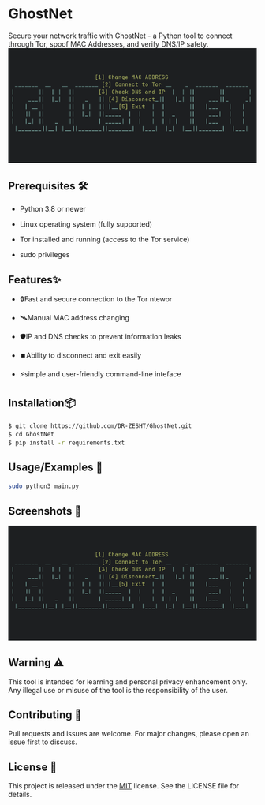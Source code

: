 # GhostNet

Secure your network traffic with GhostNet - a Python tool to connect through Tor, spoof MAC Addresses, and verify DNS/IP safety.
![Logo](https://github.com/DR-ZESHT/GhostNet/blob/main/GhostNet-Screenshot.png)

##  Prerequisites 🛠

- Python 3.8 or newer

- Linux operating system (fully supported)

- Tor installed and running (access to the Tor service)

- sudo privileges
## Features✨

- 🔒Fast and secure connection to the Tor ntewor

- 🛰Manual MAC address changing

- 🛡IP and DNS checks to prevent information leaks

- ⏹️Ability to disconnect and exit easily

- ⚡️simple and user-friendly command-line inteface
## Installation📦


```bash
$ git clone https://github.com/DR-ZESHT/GhostNet.git
$ cd GhostNet
$ pip install -r requirements.txt
```
## Usage/Examples 🚀

```bash
sudo python3 main.py
```


## Screenshots 📸

![Ghostnet Screenshot](https://github.com/DR-ZESHT/GhostNet/blob/main/Pictures/GhostNet-Screenshot.png)


## Warning ⚠️

This tool is intended for learning and personal privacy enhancement only.
Any illegal use or misuse of the tool is the responsibility of the user.
## Contributing 🤝

Pull requests and issues are welcome.
For major changes, please open an issue first to discuss.
## License 📜

This project is released under the [MIT](https://github.com/DR-ZESHT/GhostNet/blob/main/LICENSE) license. See the LICENSE file for details.


